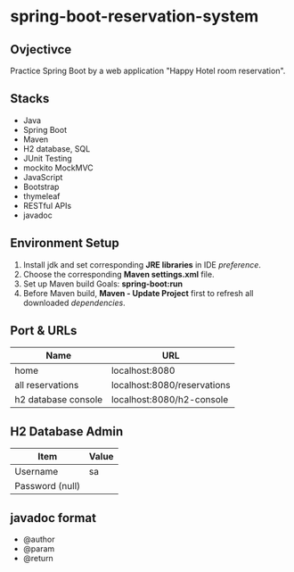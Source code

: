 # spring-boot-reservation-system

## Ovjectivce
Practice Spring Boot by a web application "Happy Hotel room reservation".

## Stacks
* Java
* Spring Boot
* Maven
* H2 database, SQL
* JUnit Testing
* mockito MockMVC
* JavaScript
* Bootstrap
* thymeleaf
* RESTful APIs
* javadoc

## Environment Setup
1. Install jdk and set corresponding **JRE libraries** in IDE *preference*.
2. Choose the corresponding **Maven settings.xml** file.
3. Set up Maven build Goals: **spring-boot:run**
4. Before Maven build, **Maven - Update Project** first to refresh all downloaded *dependencies*.

## Port & URLs
|Name|URL|
|----|---|
|home|localhost:8080|
|all reservations|localhost:8080/reservations|
|h2 database console|localhost:8080/h2-console|

## H2 Database Admin
|Item|Value|
|----|-----|
|Username|sa|
|Password (null)|| 

## javadoc format
* @author
* @param
* @return


